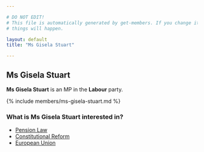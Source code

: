 ```yaml
---

# DO NOT EDIT!
# This file is automatically generated by get-members. If you change it, bad
# things will happen.

layout: default
title: "Ms Gisela Stuart"

---
```


## Ms Gisela Stuart

**Ms Gisela Stuart** is an MP in the **Labour** party.

{% include members/ms-gisela-stuart.md %}

### What is Ms Gisela Stuart interested in?


* [Pension Law](/interests/pension-law.html)
* [Constitutional Reform](/interests/constitutional-reform.html)
* [European Union](/interests/european-union.html)
